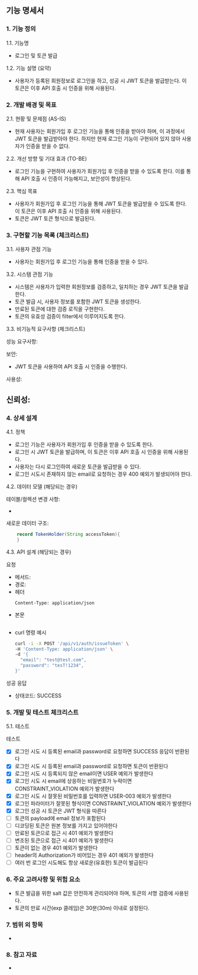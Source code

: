 ## 기능 명세서
### 1. 기능 정의

1.1. 기능명

- 로그인 및 토큰 발급

1.2. 기능 설명 (요약)

- 사용자가 등록된 회원정보로 로그인을 하고, 성공 시 JWT 토큰을 발급받는다. 이 토큰은 이후 API 호출 시 인증을 위해 사용된다.


### 2. 개발 배경 및 목표

2.1. 현황 및 문제점 (AS-IS)

- 현재 사용자는 회원가입 후 로그인 기능을 통해 인증을 받아야 하며, 이 과정에서 JWT 토큰을 발급받아야 한다. 하지만 현재 로그인 기능이 구현되어 있지 않아 사용자가 인증을 받을 수 없다.

2.2. 개선 방향 및 기대 효과 (TO-BE)

- 로그인 기능을 구현하여 사용자가 회원가입 후 인증을 받을 수 있도록 한다. 이를 통해 API 호출 시 인증이 가능해지고, 보안성이 향상된다.

2.3. 핵심 목표

- 사용자가 회원가입 후 로그인 기능을 통해 JWT 토큰을 발급받을 수 있도록 한다. 이 토큰은 이후 API 호출 시 인증을 위해 사용된다.
- 토큰은 JWT 토큰 형식으로 발급된다.

### 3. 구현할 기능 목록 (체크리스트)

3.1. 사용자 관점 기능

- 사용자는 회원가입 후 로그인 기능을 통해 인증을 받을 수 있다.

3.2. 시스템 관점 기능

- 시스템은 사용자가 입력한 회원정보를 검증하고, 일치하는 경우 JWT 토큰을 발급한다.
- 토큰 발급 시, 사용자 정보를 포함한 JWT 토큰을 생성한다.
- 만료된 토큰에 대한 검증 로직을 구현한다.
- 토큰의 유효성 검증이 filter에서 이루어지도록 한다.


3.3. 비기능적 요구사항 (체크리스트)

성능 요구사항:

보안:
- JWT 토큰을 사용하여 API 호출 시 인증을 수행한다.

사용성:

신뢰성:
- 

### 4. 상세 설계

4.1. 정책

- 로그인 기능은 사용자가 회원가입 후 인증을 받을 수 있도록 한다.
- 로그인 시 JWT 토큰을 발급하며, 이 토큰은 이후 API 호출 시 인증을 위해 사용된다.
- 사용자는 다시 로그인하여 새로운 토큰을 발급받을 수 있다.
- 로그인 시도시 존재하지 않는 email로 요청하는 경우 400 예외가 발생되어야 한다.





4.2. 데이터 모델 (해당되는 경우)

테이블/컬렉션 변경 사항:

- 

새로운 데이터 구조:

```java
    record TokenHolder(String accessToken){
    }
```

4.3. API 설계 (해당되는 경우)


요청
- 메서드:
- 경로:
- 헤더
  ```
  Content-Type: application/json
  ```
- 본문
  ```
  
  ```
- curl 명령 예시
  ```bash
  curl -i -X POST '/api/v1/auth/issueToken' \
  -H 'Content-Type: application/json' \
  -d '{
    "email": "test@test.com",
    "password": "tesT!1234",
  }'
  ```

성공 응답
- 상태코드: SUCCESS


### 5. 개발 및 테스트 체크리스트

5.1. 테스트


테스트
- [x] 로그인 시도 시 등록된 email과 password로 요청하면 SUCCESS 응답이 반환된다
- [x] 로그인 시도 시 등록된 email과 password로 요청하면 토큰이 반환된다
- [x] 로그인 시도 시 등록되지 않은 email이면 USER 예외가 발생한다
- [x] 로그인 시도 시 email에 상응하는 비밀번호가 누락이면 CONSTRAINT_VIOLATION 예외가 발생한다
- [x] 로그인 시도 시 잘못된 비밀번호를 입력하면 USER-003 예외가 발생한다
- [x] 로그인 파라미터가 잘못된 형식이면 CONSTRAINT_VIOLATION 예외가 발생한다
- [x] 로그인 성공 시 토큰은 JWT 형식을 따른다
- [ ] 토큰의 payload에 email 정보가 포함된다
- [ ] 디코딩된 토큰은 원본 정보를 가지고 있어야한다
- [ ] 만료된 토큰으로 접근 시 401 예외가 발생한다
- [ ] 변조된 토큰으로 접근 시 401 예외가 발생한다
- [ ] 토큰이 없는 경우 401 예외가 발생한다
- [ ] header의 Authorization가 비어있는 경우 401 예외가 발생한다
- [ ] 여러 번 로그인 시도해도 항상 새로운(유효한) 토큰이 발급된다

### 6. 주요 고려사항 및 위험 요소

- 토큰 발급을 위한 salt 값은 안전하게 관리되어야 하며, 토큰의 서명 검증에 사용된다.
- 토큰의 만료 시간(exp 클레임)은 30분(30m) 이내로 설정된다.

### 7. 범위 외 항목

-

### 8. 참고 자료

- 
